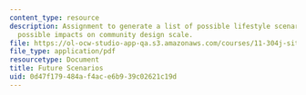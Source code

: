 ```yaml
---
content_type: resource
description: Assignment to generate a list of possible lifestyle scenarios and their
  possible impacts on community design scale.
file: https://ol-ocw-studio-app-qa.s3.amazonaws.com/courses/11-304j-site-and-infrastructure-systems-planning-spring-2009/0d47f179484af4ace6b939c02621c19d_MIT11_304js09_assn01.pdf
file_type: application/pdf
resourcetype: Document
title: Future Scenarios
uid: 0d47f179-484a-f4ac-e6b9-39c02621c19d
---
```

